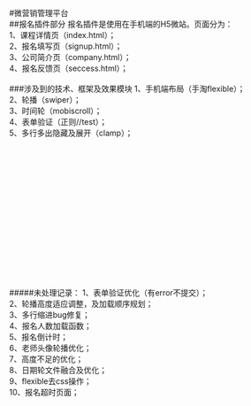 #微营销管理平台
<br/>
##报名插件部分
报名插件是使用在手机端的H5微站。页面分为：<br/>
1、课程详情页（index.html）；<br/>
2、报名填写页（signup.html）；<br/>
3、公司简介页（company.html）；<br/>
4、报名反馈页（seccess.html）；<br/>
<br/>
###涉及到的技术、框架及效果模块
1、手机端布局（手淘flexible）；<br/>
2、轮播（swiper）；<br/>
3、时间轮（mobiscroll）；<br/>
4、表单验证（正则//test）；<br/>
5、多行多出隐藏及展开（clamp）；<br/>
<br/>


<br/><br/><br/><br/><br/><br/><br/><br/><br/><br/><br/><br/><br/><br/>
#####未处理记录：
1、表单验证优化（有error不提交）；<br/>
2、轮播高度适应调整，及加载顺序规划；<br/>
3、多行缩进bug修复；<br/>
4、报名人数加载函数；<br/>
5、报名倒计时；<br/>
6、老师头像轮播优化；<br/>
7、高度不足的优化；<br/>
8、日期轮文件融合及优化；<br/>
9、flexible去css操作；<br/>
10、报名超时页面；<br/>
<br/>
